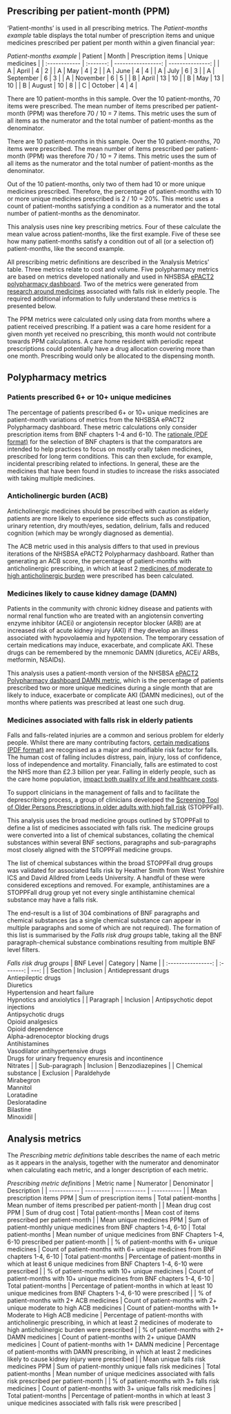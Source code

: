 ## Prescribing per patient-month (PPM)

‘Patient-months’ is used in all prescribing metrics. The _Patient-months example_ table displays the total number of prescription items and unique medicines prescribed per patient per month within a given financial year:

_Patient-months example_
| Patient       | Month     | Prescription items | Unique medicines |
| :------------ | :-------: | -----------------: | ---------------: |
| A             | April     | 4                  | 2                |
| A             | May       | 4                  | 2                |
| A             | June      | 4                  | 4                |
| A             | July      | 6                  | 3                |
| A             | September | 6                  | 3                |
| A             | November  | 6                  | 5                |
| B             | April     | 13                 | 10               |
| B             | May       | 13                 | 10               |
| B             | August    | 10                 | 8                |
| C             | October   | 4                  | 4                |

There are 10 patient-months in this sample. Over the 10 patient-months, 70 items were prescribed. The mean number of items prescribed per patient-month (PPM) was therefore 70 / 10 = 7 items. This metric uses the sum of all items as the numerator and the total number of patient-months as the denominator.

There are 10 patient-months in this sample. Over the 10 patient-months, 70 items were prescribed. The mean number of items prescribed per patient-month (PPM) was therefore 70 / 10 = 7 items. This metric uses the sum of all items as the numerator and the total number of patient-months as the denominator.

Out of the 10 patient-months, only two of them had 10 or more unique medicines prescribed. Therefore, the percentage of patient-months with 10 or more unique medicines prescribed is 2 / 10 = 20%. This metric uses a count of patient-months satisfying a condition as a numerator and the total number of patient-months as the denominator.

This analysis uses nine key prescribing metrics. Four of these calculate the mean value across patient-months, like the first example. Five of these see how many patient-months satisfy a condition out of all (or a selection of) patient-months, like the second example. 

All prescribing metric definitions are described in the ‘Analysis Metrics’ table.  Three metrics relate to cost and volume. Five polypharmacy metrics are based on metrics developed nationally and used in NHSBSA [ePACT2 polypharmacy dashboard](https://www.nhsbsa.nhs.uk/access-our-data-products/epact2/dashboards-and-specifications/medicines-optimisation-polypharmacy). Two of the metrics were generated from [research around medicines](https://www.nice.org.uk/guidance/cg161) associated with falls risk in elderly people.  The required additional information to fully understand these metrics is presented below.

The PPM metrics were calculated only using data from months where a patient received prescribing. If a patient was a care home resident for a given month yet received no prescribing, this month would not contribute towards PPM calculations. A care home resident with periodic repeat prescriptions could potentially have a drug allocation covering more than one month. Prescribing would only be allocated to the dispensing month.  

## Polypharmacy metrics

### Patients prescribed 6+ or 10+ unique medicines 

The percentage of patients prescribed 6+ or 10+ unique medicines are patient-month variations of metrics from the NHSBSA ePACT2 Polypharmacy dashboard. These metric calculations only consider prescription items from BNF chapters 1-4 and 6-10. The [rationale (PDF format)](https://www.nhsbsa.nhs.uk/sites/default/files/2018-02/PolyPharmacy%20Specification%20v1%200%20July%202017_0.pdf) for the selection of BNF chapters is that the comparators are intended to help practices to focus on mostly orally taken medicines, prescribed for long term conditions. This can then exclude, for example, incidental prescribing related to infections. In general, these are the medicines that have been found in studies to increase the risks associated with taking multiple medicines.

### Anticholinergic burden (ACB)

Anticholinergic medicines should be prescribed with caution as elderly patients are more likely to experience side effects such as constipation, urinary retention, dry mouth/eyes, sedation, delirium, falls and reduced cognition (which may be wrongly diagnosed as dementia).

The ACB metric used in this analysis differs to that used in previous iterations of the NHSBSA ePACT2 Polypharmacy dashboard. Rather than generating an ACB score, the percentage of patient-months with anticholinergic prescribing, in which at least 2 [medicines of moderate to high anticholinergic burden](https://view.officeapps.live.com/op/view.aspx?src=https%3A%2F%2Fwww.nhsbsa.nhs.uk%2Fsites%2Fdefault%2Ffiles%2F2021-02%2FACB1_specification_MH_v1.1_Feb2021.docx&wdOrigin=BROWSELINK) were prescribed has been calculated.

### Medicines likely to cause kidney damage (DAMN)

Patients in the community with chronic kidney disease and patients with normal renal function who are treated with an angiotensin converting enzyme inhibitor (ACEi) or angiotensin receptor blocker (ARB) are at increased risk of acute kidney injury (AKI) if they develop an illness associated with hypovolaemia and hypotension. The temporary cessation of certain medications may induce, exacerbate, and complicate AKI. These drugs can be remembered by the mnemonic DAMN (diuretics, ACEi/ ARBs, metformin, NSAIDs).

This analysis uses a patient-month version of the NHSBSA [ePACT2 Polypharmacy dashboard DAMN metric](https://www.nhsbsa.nhs.uk/sites/default/files/2018-02/PolyPharmacy%20Specification%20v1%200%20July%202017_0.pdf), which is the percentage of patients prescribed two or more unique medicines during a single month that are likely to induce, exacerbate or complicate AKI (DAMN medicines), out of the months where patients was prescribed at least one such drug.

### Medicines associated with falls risk in elderly patients

Falls and falls-related injuries are a common and serious problem for elderly people. Whilst there are many contributing factors, [certain medications (PDF format)](https://pubmed.ncbi.nlm.nih.gov/29396189/) are recognised as a major and modifiable risk factor for falls. The human cost of falling includes distress, pain, injury, loss of confidence, loss of independence and mortality. Financially, falls are estimated to cost the NHS more than £2.3 billion per year. Falling in elderly people, such as the care home population, [impact both quality of life and healthcare costs](https://www.nice.org.uk/guidance/cg161). 

To support clinicians in the management of falls and to facilitate the deprescribing process, a group of clinicians developed the [Screening Tool of Older Persons Prescriptions in older adults with high fall risk](https://academic.oup.com/ageing/article/50/4/1189/6043386) (STOPPFall).

This analysis uses the broad medicine groups outlined by STOPPFall to define a list of medicines associated with falls risk. The medicine groups were converted into a list of chemical substances, collating the chemical substances within several BNF sections, paragraphs and sub-paragraphs most closely aligned with the STOPPFall medicine groups. 

The list of chemical substances within the broad STOPPFall drug groups was validated for associated falls risk by Heather Smith from West Yorkshire ICS and David Alldred from Leeds University. A handful of these were considered exceptions and removed. For example, antihistamines are a STOPPFall drug group yet not every single antihistamine chemical substance may have a falls risk.

The end-result is a list of 304 combinations of BNF paragraphs and chemical substances (as a single chemical substance can appear in multiple paragraphs and some of which are not required). The formation of this list is summarised by the _Falls risk drug groups_ table, taking all the BNF paragraph-chemical substance combinations resulting from multiple BNF level filters.

_Falls risk drug groups_
| BNF Level           | Category  | Name |
| :----------------: | :-------: | ---: |
| Section            | Inclusion | Antidepressant drugs<br>Antiepileptic drugs<br>Diuretics<br>Hypertension and heart failure<br>Hypnotics and anxiolytics | | Paragraph          | Inclusion | Antipsychotic depot injections<br>Antipsychotic drugs<br>Opioid analgesics<br>Opioid dependence<br>Alpha-adrenoceptor blocking drugs<br>Antihistamines<br>Vasodilator antihypertensive drugs<br>Drugs for urinary frequency enuresis and incontinence<br>Nitrates |
| Sub-paragraph      | Inclusion | Benzodiazepines |
| Chemical substance | Exclusion | Paraldehyde<br>Mirabegron<br>Mannitol<br>Loratadine<br>Desloratadine<br>Bilastine<br>Minoxidil |

## Analysis metrics

The _Prescribing metric definitions_ table describes the name of each metric as it appears in the analysis, together with the numerator and denominator when calculating each metric, and a longer description of each metric.

_Prescribing metric definitions_
| Metric name | Numerator | Denominator | Description |
| ----------- | --------- | ----------- | ----------- |
| Mean prescription items PPM | Sum of prescription items | Total patient-months | Mean number of items prescribed per patient-month |
| Mean drug cost PPM | Sum of drug cost | Total patient-months | Mean cost of items prescribed per patient-month |
| Mean unique medicines PPM | Sum of patient-monthly unique medicines from BNF chapters 1-4, 6-10 | Total patient-months | Mean number of unique medicines from BNF Chapters 1-4, 6-10 prescribed per patient-month |
| % of patient-months with 6+ unique medicines | Count of patient-months with 6+ unique medicines from BNF chapters 1-4, 6-10 | Total patient-months | Percentage of patient-months in which at least 6 unique medicines from BNF Chapters 1-4, 6-10 were prescribed |
| % of patient-months with 10+ unique medicines | Count of patient-months with 10+ unique medicines from BNF chapters 1-4, 6-10 | Total patient-months | Percentage of patient-months in which at least 10 unique medicines from BNF Chapters 1-4, 6-10 were prescribed |
| % of patient-months with 2+ ACB medicines | Count of patient-months with 2+ unique moderate to high ACB medicines | Count of patient-months with 1+ Moderate to High ACB medicine | Percentage of patient-months with anticholinergic prescribing, in which at least 2 medicines of moderate to high anticholinergic burden were prescribed |
| % of patient-months with 2+ DAMN medicines | Count of patient-months with 2+ unique DAMN medicines | Count of patient-months with 1+ DAMN medicine | Percentage of patient-months with DAMN prescribing, in which at least 2 medicines likely to cause kidney injury were prescribed |
| Mean unique falls risk medicines PPM | Sum of patient-monthly unique falls risk medicines | Total patient-months | Mean number of unique medicines associated with falls risk prescribed per patient-month |
| % of patient-months with 3+ falls risk medicines | Count of patient-months with 3+ unique falls risk medicines | Total patient-months | Percentage of patient-months in which at least 3 unique medicines associated with falls risk were prescribed |
